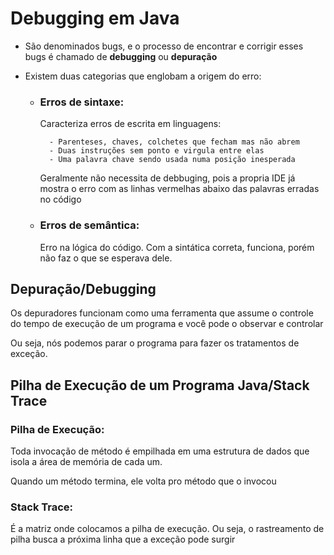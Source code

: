 # Debugging em Java

- São denominados bugs, e o processo de encontrar e corrigir esses bugs é chamado de **debugging** ou **depuração**
- Existem duas categorias que englobam a origem do erro:


    - <h3>Erros de sintaxe:</h3>

        Caracteriza erros de escrita em linguagens:
            
            - Parenteses, chaves, colchetes que fecham mas não abrem
            - Duas instruções sem ponto e virgula entre elas
            - Uma palavra chave sendo usada numa posição inesperada
        Geralmente não necessita de debbuging, pois a propria IDE já mostra o erro com as linhas vermelhas abaixo das palavras erradas no código

    - <h3>Erros de semântica:</h3>

        Erro na lógica do código. Com a sintática correta, funciona, porém não faz o que se esperava dele.

## Depuração/Debugging
Os depuradores funcionam como uma ferramenta que assume o controle do tempo de execução de um programa e você pode o observar e controlar

Ou seja, nós podemos parar o programa para fazer os tratamentos de exceção.

## Pilha de Execução de um Programa Java/Stack Trace

<p><h3>Pilha de Execução:</h3>

Toda invocação de método é empilhada em uma estrutura de dados que isola a área de memória de cada um.

Quando um método termina, ele volta pro método que o invocou

<p><h3>Stack Trace:</h3>

É a matriz onde colocamos a pilha de execução. Ou seja, o rastreamento de pilha busca a próxima linha que a exceção pode surgir




